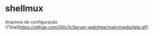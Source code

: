 # shellmux
Arquivos de configuração  
!(Tela)[https://github.com/Olliv3r/Server-web/tree/main/media/tela.gif]
